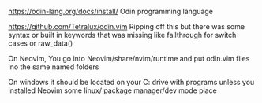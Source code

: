 https://odin-lang.org/docs/install/
Odin programming language

https://github.com/Tetralux/odin.vim
Ripping off this but there was some syntax or built in 
keywords that was missing like fallthrough for switch cases or raw_data()

On Neovim, You go into Neovim/share/nvim/runtime 
and put odin.vim files ino the same named folders

On windows it should be located on your C: drive with programs 
unless you installed Neovim some linux/ package manager/dev mode place
